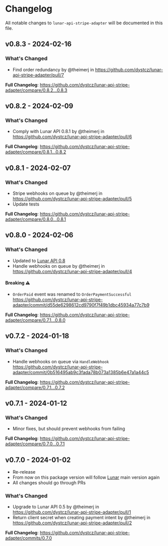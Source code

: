 # Changelog

All notable changes to `lunar-api-stripe-adapter` will be documented in this file.

## v0.8.3 - 2024-02-16

### What's Changed

* Find order redundancy by @theimerj in https://github.com/dystcz/lunar-api-stripe-adapter/pull/7

**Full Changelog**: https://github.com/dystcz/lunar-api-stripe-adapter/compare/0.8.2...0.8.3

## v0.8.2 - 2024-02-09

### What's Changed

* Comply with Lunar API 0.8.1 by @theimerj in https://github.com/dystcz/lunar-api-stripe-adapter/pull/6

**Full Changelog**: https://github.com/dystcz/lunar-api-stripe-adapter/compare/0.8.1...0.8.2

## v0.8.1 - 2024-02-07

### What's Changed

* Stripe webhooks on queue by @theimerj in https://github.com/dystcz/lunar-api-stripe-adapter/pull/5
* Update tests

**Full Changelog**: https://github.com/dystcz/lunar-api-stripe-adapter/compare/0.8.0...0.8.1

## v0.8.0 - 2024-02-06

### What's Changed

* Updated to [Lunar API 0.8](https://github.com/dystcz/lunar-api)
* Handle webhooks on queue by @theimerj in https://github.com/dystcz/lunar-api-stripe-adapter/pull/4

#### Breaking ⚠️

* `OrderPaid` event was renamed to `OrderPaymentSuccessful` https://github.com/dystcz/lunar-api-stripe-adapter/commit/d55de6298612cd9790f7f49b1dbc45934a77c7b9

**Full Changelog**: https://github.com/dystcz/lunar-api-stripe-adapter/compare/0.7.1...0.8.0

## v0.7.2 - 2024-01-18

### What's Changed

* Handle webhooks on queue via `HandleWebhook` https://github.com/dystcz/lunar-api-stripe-adapter/commit/0b516495ab9c3fada78b073a1385b6e47a1a44c5

**Full Changelog**: https://github.com/dystcz/lunar-api-stripe-adapter/compare/0.7.1...0.7.2

## v0.7.1 - 2024-01-12

### What's Changed

* Minor fixes, but should prevent webhooks from failing

**Full Changelog**: https://github.com/dystcz/lunar-api-stripe-adapter/compare/0.7.0...0.7.1

## v0.7.0 - 2024-01-02

* Re-release
* From now on this package version will follow [Lunar](https://github.com/lunarphp/lunar) main version again
* All changes should go through PRs

### What's Changed

* Upgrade to Lunar API 0.5 by @theimerj in https://github.com/dystcz/lunar-api-stripe-adapter/pull/1
* Return client secret when creating payment intent by @theimerj in https://github.com/dystcz/lunar-api-stripe-adapter/pull/2

**Full Changelog**: https://github.com/dystcz/lunar-api-stripe-adapter/commits/0.7.0
